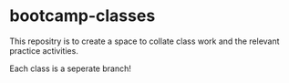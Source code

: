 # bootcamp-classes
This repositry is to create a space to collate class work and the relevant practice activities.

Each class is a seperate branch!
